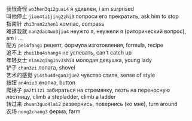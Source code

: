 我很奇怪 `wo3hen3qi2guai4` я удивлен, i am surprised\
叫他停止 `jiao4ta1jing2zhi3` попроси его прекратить, ask him to stop\
指南针 `zhi3nan2zhen1` компас, compass\
难道我就 `nan2dao4wo3jiu4` неужто я, неужели я (риторический вопрос), am i ...\
配方 `pei4fang1` рецепт, формула изготовления, formula, recipe\
追不上 `zhui1bu4shang4` не успевать, can't catch up\
年轻女士 `nian2qing1nv3shi4` молодая девушка, young lady\
铲子 `chan3zi` лопата, shovel\
艺术的感觉 `yi4shu4degan3jue2` чувство стиля, sense of style\
按钮 `an4niu3` кнопка, button\
爬梯子 `pa2ti1zi` забираться на стремянку, лезть на переносную лестницу, climb a stepladder, climb a ladder\
转过来 `zhuan3guo4lai2` развернись, повернись (ко мне), turn around\
农场 `nong2chang3` ферма, farm
